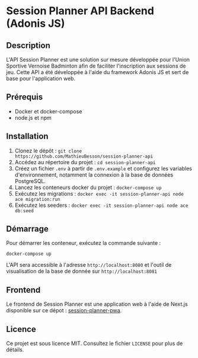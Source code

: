 # Session Planner API Backend (Adonis JS)

## Description

L'API Session Planner est une solution sur mesure développée pour l'Union Sportive Vernoise Badminton afin de faciliter l'inscription aux sessions de jeu. Cette API a été développée à l'aide du framework Adonis JS et sert de base pour l'application web.

## Prérequis

- Docker et docker-compose
- node.js et npm

## Installation

1. Clonez le dépôt : `git clone https://github.com/MathieuBesson/session-planner-api`
2. Accédez au répertoire du projet : `cd session-planner-api`
4. Créez un fichier `.env` à partir de `.env.example` et configurez les variables d'environnement, notamment la connexion à la base de données PostgreSQL.
3. Lancez les conteneurs docker du projet : `docker-compose up`
5. Exécutez les migrations : `docker exec -it session-planner-api node ace migration:run`
5. Exécutez les seeders : `docker exec -it session-planner-api node ace db:seed`

## Démarrage

Pour démarrer les conteneur, exécutez la commande suivante :

```shell
docker-compose up
```

L'API sera accessible à l'adresse `http://localhost:8080` et l'outil de visualisation de la base de donnée sur `http://localhost:8081`

## Frontend

Le frontend de Session Planner est une application web à l'aide de Next.js disponible sur ce dépot : [session-planner-pwa](https://github.com/MathieuBesson/session-planner-pwa).

## Licence

Ce projet est sous licence MIT. Consultez le fichier `LICENSE` pour plus de détails.